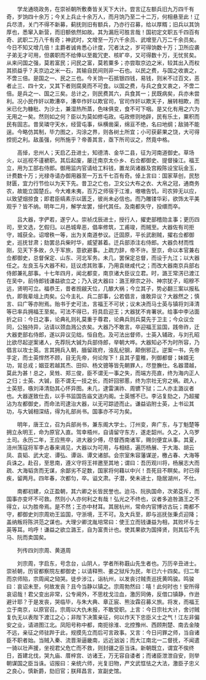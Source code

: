 <!-- { "loadSidebar": true } -->
　　学龙通晓政务，在崇祯朝所敷奏皆关天下大计。尝言辽左额兵旧九万四千有奇，岁饷四十余万；今关上兵止十余万人，而月饷乃至二十二万，何相悬至此！辽兵尽溃，关门不得不新募，蓟抚则旧有额兵，乃亦行召募，给以厚糈；旧兵以其饷厚也，悉窜入新营，而旧额依然如故。其为漏卮可胜言哉！国初定文职五千四百有奇、武职二万八千有奇；神武时，文增至一万六千余员、武增至八万二千余员矣。今日不知又增几倍！主爵者诚肯悉心计度，冗者汰之，岁可得饷数十万；卫所应袭子弟无才可用，但袭职而不给俸以至裁冗吏、核旷卒，又可得数十万，无忧贫矣。从来问国之强，莫若富民；问民之富，莫若粟多；亦尝取京边之米，较其出入而权其损益乎？夫京边之米一石，其输自民间则非一石也。以民之费，与国之收衷之，不啻三倍。是国之一、民之三也。今关饷一石抵银四钱，易钱，则米不过百文，恶者止三、四十文，又其下者则腐臭而不可食。以国之费，与兵之食又衷之，不啻二倍。是兵之一、国之三矣。总计之，则民费其六，兵食其一；民既病矣，兵亦未尝利。况小民作奸以欺漕卒，漕卒作奸以欺官司，官司作奸以欺天子，展转相欺，而米已化为糠秕、为沙土，兼湿热所蒸，色味俱变，食不可下咽。是又化有用之六为无用之一矣。然则如之何？臣以为莫如修屯政。屯政修则地辟，民有乐土，粟积而民有固志。昔吴璘守天水，经营屯事，纵横凿渠，绵亘不绝，名曰地纲；敌骑不能逞。今略仿其制，毕力图之，沟涂之界，则各树土所宜；小可获薪果之饶，大可得控扼之利。敌虽强，何所施乎？帝善其言，亟下所司议之，然竟中格。

　　高倬，忠州人；天启乙丑进士，知德清、金华二县，征为河南道御史。草场火，以巡视不谨褫职。其后起废，屡迁南京太仆乡、右佥都御史、提督操江。福王立，用为工部右侍郎。御用监内官请给工料钱，置龙凤诸器及宫殿陈设宝玩金玉，计费数十万；光禄寺请办御用器至一万五千七百有奇。倬上言曰：国家草创，民愁财匮，宜力行节俭以为天下先。昔卫之亡也，卫文公大布之衣、大帛之冠，通商务农，故能立国楚丘。今大难未夷，百万之师宿于江淮，嗷嗷告饥，司农猝无以应，以致望烟掠食；即君臣缟素示以匮乏，彼尚未必信也。而乃雕镂华彩，欲饰太平美观乎？皆不纳。明年二月，解学龙罢，倬代其任。及南都失守，投缳而卒。

　　吕大器，字俨若，遂宁人。崇祯戊辰进士，授行人，擢吏部稽勋主事；更历四司，至文选，乞假归。以邑城卑恶，倡率修筑，工甫竣，而贼至。大器佐有司拒守，城获全。诏增秩一等，出为关南道参议。迁固原，平长武剧贼，擢右佥都御史，巡抚甘肃；劾罢总兵柴时华，威望甚着。迁兵部添注右侍郎。大器负材而性刚，见天下多故，久于军旅，意欲避事。上疏力辞，帝不许。至京，命以本官兼右佥都御史，总督保定、山东、河北军务。未几，罢保定总督，而设于九江；以大器任之。左良玉与大器不和，廷议虑其败事，乃用袁继咸代之；而改大器南京兵部右侍郎兼礼部事。十七年四月，闻北都变，南京诸大臣议立君。时，潞王常淓已渡江在吴中，前侍郎钱谦益欲立之；乃入说大器曰：潞王穆宗之孙、神宗犹子，昭穆不远，贤明可立。福恭王，昔者觊觎天位，几酿大祸；今立其子，势必翻三案以报私仇，即我辈俎上肉矣。公今主礼、兵二部事，公若倡言，谁敢异议？大器然之；慎言、曰广等亦附焉。贻书于史可法，言福王不可状；议未决而马士英与镇将刘泽清等已率兵拥福王至矣。可法不得已，将具启迎王；大器犹不肯署状。给事中李沾面折之曰：今日之事，论典礼则礼莫重于尊君，论典兵则兵莫先于卫主；今众议佥同，公独持异，沾请以颈血溅公衣矣。大器乃不敢言。卒迎福王监国，践帝祚，迁大器吏部右侍郎，遂以异议见绌，恒自危。及可法出督师，士英入辅政，与刘孔昭比欲尽起逆案诸人，先荐阮大铖为兵部侍郎，举朝大哗。大器知必不为时所容，乃倡言以攻士英。言其拥兵入朝，腼留政府，浊乱纪钢，颠倒邪正。逆案一书，先帝手定，而士英悍然不顾，目无先帝，何论陛下！且其子童稚，列御都督；妹婿无功，冐总戎；姻亚若越其杰、田仰、杨文骢等皆先朝罪人，尽登膴仕。名器潜越，莫此为甚！总之，吴甡、郑三俊，臣不谓无一事之失，而端方亮直，终为海内正人之归；士英、大铖，臣不谓无一技之长，而奸回邪慝，终为宗社无穷之祸。疏入，士英怒，嗾刘泽清劾其心怀异图。未几，逮雷演祚、周镳下狱；二人亦主潞议者也。大器遂致仕去，以手书监国告庙文送内阁。士英憾不已。李沾复劾之，乃超擢沾为左都御史，而命法司逮治大器，以无可踪迹而止。谦益谄附士英，上书讼其功，与大铖相深结，得为礼部尚书。国事亦不可为矣。

　　明年，唐王立，召为兵部尚书，兼东阁大学士。汀州变，奔广东，与丁魁楚等拥立永明王，命为原官入直。驾幸梧州，自请留守东方，遂走韶州。久之，入乌罗土司。永历二年，王应熊卒，进大器少傅，尽督西南诸军，赐剑便宜从事。其夏，涪州荡寇将军李占春来谒见，大器以为可用，与相结，遍历杨展、于大海、胡云凤、袁韬、武大定、谭弘、谭诣、谭文诸部。会宗室朱容藩谋逆，檄占春、大海等兵诛之。赴召，至思南，遵义守将王祥邀至其地；谓曰：吾历观川将，杨展志大而疏、大海韬贪而无谋，余鄙劣不足数，国家将何藉以中兴！吾死目不瞑矣。时已得疾，留两月。四年春，次都匀，卒。谥文肃。子潜，癸未进士，隐居湖州，不仕。

　　南都初建，众正盈朝，其六卿之长皆民誉也。迨马、阮执国命，次弟芟斥，而国事亦变坏不可救。然则小人亦何利之有哉！弘光之不终也，议者多追咎潞王之不得立，以为胜帝焉。是不然；王亦中材耳。其居杭州，常命内官博访古玩；南都不守，都御史刘宗周劝王监国，守浙境，王不可。及大兵至，即与巡抚张秉贞迎降；盖纳叛将陈洪范之谋也。大理少卿沈胤培常曰：使王立而钱谦益为相，其败坏与士英等耳。呜呼！谦益之欲立潞王，自为富贵计也。使其果欲为国择贤，则其后不先马、阮而卖国矣。

　　列传四刘宗周、黄道周

　　刘宗周，字启东，号念台，山阴人，学者所称蕺山先生者也。万历辛丑进士。崇祯朝，历官都察院左都御史；以请释熊、姜之狱斥为民，年已六十四矣。归二年而京师陷，宗周闻之恸哭。徒步涉江，诣杭州，以发丧讨贼责巡抚黄鸣骏。鸣骏曰：哀诏未至，何故发丧？且今当静以镇之。宗周勃然曰：嘻！此何时也！安所得哀诏哉！君父变出非常，公专阃外，不思枕戈泣血，激厉同俦，反借口镇静，作逊避计耶？于是发丧，哭临毕，与朱大典、章正宸、熊汝霖召募义旅。将发，而福王立于南京，以原官召。宗周以大仇未报，不敢受职。上言：今日宗社大计，舍讨贼复仇无以表陛下渡江之心；非陛下决策亲征，何以作天下忠臣义士之气！江左非偏安之业，请进图江北。凤阳号称中都，南扼徐淮、北控豫州、西顾荆楚、南去金陵不远，亲征之师驻跸于此，规摸先立而后可言政事。又言：今日问罪之师，当自诸臣不职者始。当贼入秦、流晋渐逼畿南，远近汹汹；而大江南北一二督抚，不闻遣一骑以壮声援，坐视君父危亡而不救，则封疆之臣当诛。新朝既立，谓宜不俟终日，首建北伐，哭九庙、厝梓宫、访诸王，万无容自诿者；而诸臣泄泄自安，则举朝谋国之臣当诛。诏报曰：亲统六师，光复旧物，严文武恇怯之大法，激臣子忠义之良心，慎新爵，劾旧官；朕拜昌言，宣副史馆。

